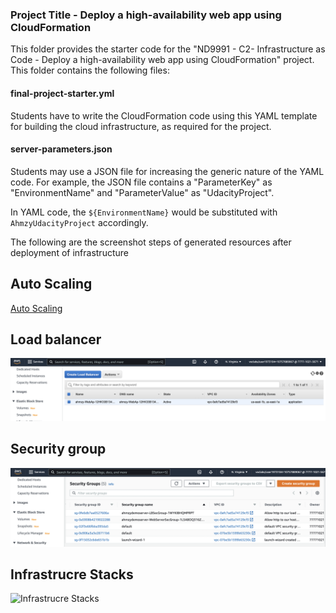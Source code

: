 ### Project Title - Deploy a high-availability web app using CloudFormation
This folder provides the starter code for the "ND9991 - C2- Infrastructure as Code - Deploy a high-availability web app using CloudFormation" project. This folder contains the following files:


#### final-project-starter.yml
Students have to write the CloudFormation code using this YAML template for building the cloud infrastructure, as required for the project. 

#### server-parameters.json
Students may use a JSON file for increasing the generic nature of the YAML code. For example, the JSON file contains a "ParameterKey" as "EnvironmentName" and "ParameterValue" as "UdacityProject". 

In YAML code, the `${EnvironmentName}` would be substituted with `AhmzyUdacityProject` accordingly.


The following are the screenshot steps of generated resources after deployment of infrastructure

## Auto Scaling
[Auto Scaling](/screenshots/autoscaling_group.png?raw=true "Auto Scaling")

## Load balancer
![Load balancer](/screenshots/loadbalancer.png?raw=true "Load balancer")

## Security group
![Security group](/screenshots/security_group.png?raw=true "Security group")

## Infrastrucre Stacks
![Infrastrucre Stacks](/screenshots/stacks?raw=true "Infrastrucre Stacks")